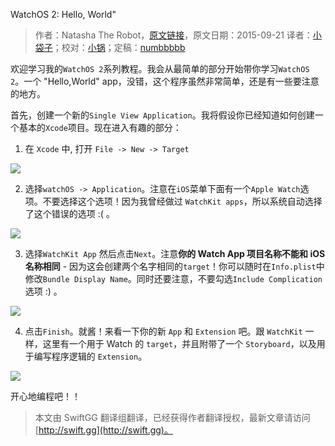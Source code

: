 WatchOS 2: Hello, World"

> 作者：Natasha The Robot，[原文链接](http://natashatherobot.com/watchos-2-hello-world/)，原文日期：2015-09-21
> 译者：[小袋子](http://daizi.me)；校对：[小锅](http://www.jianshu.com/users/3b40e55ec6d5/latest_articles)；定稿：[numbbbbb](http://numbbbbb.com/)
  











欢迎学习我的`WatchOS 2`系列教程。我会从最简单的部分开始带你学习`WatchOS 2`。一个 "Hello,World" app，没错，这个程序虽然非常简单，还是有一些要注意的地方。



首先，创建一个新的`Single View Application`。我将假设你已经知道如何创建一个基本的`Xcode`项目。现在进入有趣的部分：

1. 在 `Xcode` 中, 打开 `File -> New -> Target`

![](http://swift.gg/img/articles/watchos-2-hello-world/Screen_Shot_2015-09-21_at_7_23_42_AM.png1444874958.106001)

2. 选择`watchOS -> Application`。注意在`iOS`菜单下面有一个`Apple Watch`选项。不要选择这个选项！因为我曾经做过 `WatchKit apps`，所以系统自动选择了这个错误的选项 :( 。
 
![](http://swift.gg/img/articles/watchos-2-hello-world/ItsAWatchWorld_xcodeproj.png1444874960.646429)

3. 选择`WatchKit App` 然后点击`Next`。注意**你的 Watch App 项目名称不能和 iOS 名称相同** - 因为这会创建两个名字相同的`target`！你可以随时在`Info.plist`中修改`Bundle Display Name`。同时还要注意，不要勾选`Include Complication`选项 :) 。

![](http://swift.gg/img/articles/watchos-2-hello-world/Screenshot_9_21_15__7_35_AM.png1444874962.648526)

4. 点击`Finish`。就酱！来看一下你的新 `App` 和 `Extension` 吧。跟 `WatchKit` 一样，这里有一个用于 Watch 的 `target`，并且附带了一个 `Storyboard`，以及用于编写程序逻辑的 `Extension`。

![](http://swift.gg/img/articles/watchos-2-hello-world/Menubar_and_ItsAWatchWorld_xcodeproj_and_MyPlayground_6_36_06_PM_playground.png1444874964.5578082)

开心地编程吧！！

> 本文由 SwiftGG 翻译组翻译，已经获得作者翻译授权，最新文章请访问 [http://swift.gg](http://swift.gg)。